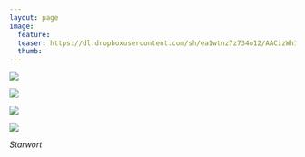 ```yaml
---
layout: page
image:
  feature:
  teaser: https://dl.dropboxusercontent.com/sh/ea1wtnz7z734o12/AACizWh1u6dlK5rwrlYqtMQwa/luontokuvat/kes%C3%A4/4/DS21899-245px.jpg
  thumb:
---
```


[![](https://dl.dropboxusercontent.com/sh/ea1wtnz7z734o12/AABbPvDRqLpYBg3Mz0B4Ly6Aa/luontokuvat/kes%C3%A4/4/DS21901-800px.jpg)](https://dl.dropboxusercontent.com/sh/ea1wtnz7z734o12/AADg9Wv76ZSpO65Aoos2j8nza/luontokuvat/kes%C3%A4/4/DS21901.jpg)

[![](https://dl.dropboxusercontent.com/sh/ea1wtnz7z734o12/AAAoG1u20pA87ADVUW5YosXYa/luontokuvat/kes%C3%A4/4/DS21864-800px.jpg)](https://dl.dropboxusercontent.com/sh/ea1wtnz7z734o12/AADDLSQrZZgGJ8bWTVwB-d_Va/luontokuvat/kes%C3%A4/4/DS21864.jpg)

[![](https://dl.dropboxusercontent.com/sh/ea1wtnz7z734o12/AACVL-EsqvkYEt3zsjnZ_ILJa/luontokuvat/kes%C3%A4/4/DS21877-800px.jpg)](https://dl.dropboxusercontent.com/sh/ea1wtnz7z734o12/AADdY0JAIdFJUYXrnSn3GrAja/luontokuvat/kes%C3%A4/4/DS21877.jpg)

[![](https://dl.dropboxusercontent.com/sh/ea1wtnz7z734o12/AADvqT027TyC5p9L7LnLmKOva/luontokuvat/kes%C3%A4/4/DS21899-800px.jpg)](https://dl.dropboxusercontent.com/sh/ea1wtnz7z734o12/AAB3w9ETP3OiRhQgsw9quctJa/luontokuvat/kes%C3%A4/4/DS21899.jpg)

*Starwort*
